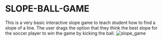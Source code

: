 # SLOPE-BALL-GAME
This is a very basic interactive slope game to teach student how to find a slope of a line. The user drags the option that they think the best slope for the soccer player to win the game by kicking the ball.
![slope_game](https://user-images.githubusercontent.com/53579857/165400930-f1d65ada-0c0a-40dd-946a-53cbd6d60942.gif)
